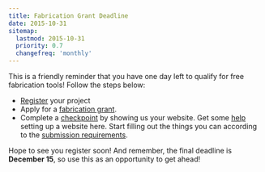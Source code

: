```yaml
---
title: Fabrication Grant Deadline
date: 2015-10-31
sitemap:
  lastmod: 2015-10-31
  priority: 0.7
  changefreq: 'monthly'
---
```


This is a friendly reminder that you have one day left to qualify for free fabrication tools!  Follow the steps below:

* [Register](http://www.popupcad.org/contest/register/) your project
* Apply for a [fabrication grant](http://www.popupcad.org/contest/fabrication-grant/).
* Complete a [checkpoint](http://www.popupcad.org/contest/team-checkpoint/) by showing us your website.  Get some [help](http://www.popupcad.org/contest/websites/) setting up a website here.  Start filling out the things you can according to the [submission requirements](http://www.popupcad.org/contest/evaluation-metrics/).

Hope to see you register soon!  And remember, the final deadline is **December 15**, so use this as an opportunity to get ahead!
